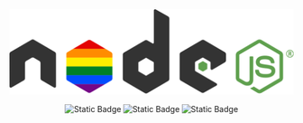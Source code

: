 <div align="center">
    <picture>
      <source srcset="static/images/readme.svg" media="(prefers-color-scheme: dark)">
      <source srcset="static/images/readme-dark.svg" media="(prefers-color-scheme: light)">
      <img src="static/images/readme.svg" alt="logo">
    </picture>
    <p>
        <img alt="Static Badge" src="https://img.shields.io/badge/writer-MoFan-orange">
        <img alt="Static Badge" src="https://img.shields.io/badge/docs-NodeJS-5bac47">
        <img alt="Static Badge" src="https://img.shields.io/github/license/nonfan/nodejs-docs">
    </p>

</div>
